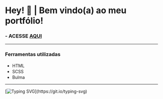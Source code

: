 # Hey! 👋 | Bem vindo(a) ao meu portfólio!

### - ACESSE <a href="http://mylenna.xyz">AQUI</a> 

<hr>

### Ferramentas utilizadas

- HTML <img height="16px" src="https://cdn.jsdelivr.net/gh/devicons/devicon/icons/html5/html5-plain.svg" />          
- SCSS <img height="16px" src="https://cdn.jsdelivr.net/gh/devicons/devicon/icons/sass/sass-original.svg" />
- Bulma  <img height="16px" src="https://cdn.jsdelivr.net/gh/devicons/devicon/icons/bulma/bulma-plain.svg" /> 

<hr>

[![Typing SVG](https://readme-typing-svg.herokuapp.com?color=8935AF&lines=Em+constante+aprimoramento...)](https://git.io/typing-svg)
